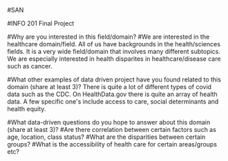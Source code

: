 #SAN

#INFO 201 Final Project

#Why are you interested in this field/domain?
#We are interested in the healthcare domain/field. All of us have backgrounds in the health/sciences fields. It is a very wide field/domain that involves many different subtopics. We are especially interested in health disparites in healthcare/disease care such as cancer. 

#What other examples of data driven project have you found related to this domain (share at least 3)?
There is quite a lot of different types of covid data such as the CDC. On HealthData.gov there is quite an array of health data. A few specific one's include access to care, social determinants and health equity. 

#What data-driven questions do you hope to answer about this domain (share at least 3)?
#Are there correlation between certain factors such as age, location, class status?
#What are the disparities between certain groups? 
#What is the accessibility of health care for certain areas/groups etc?
